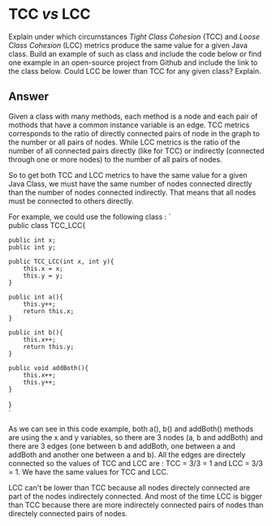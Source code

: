 # TCC *vs* LCC

Explain under which circumstances *Tight Class Cohesion* (TCC) and *Loose Class Cohesion* (LCC) metrics produce the same value for a given Java class. Build an example of such as class and include the code below or find one example in an open-source project from Github and include the link to the class below. Could LCC be lower than TCC for any given class? Explain.

## Answer
Given a class with many methods, each method is a node and each pair of mothods that have a common instance variable is an edge.
TCC metrics corresponds to the ratio of directly connected pairs of node in the graph to the number or all pairs of nodes.
While LCC metrics is the ratio of the number of all connected pairs directly (like for TCC) or indirectly (connected through one or more nodes) to the number of all pairs of nodes.  

So to get both TCC and LCC metrics to have the same value for a given Java Class, we must have the same number of nodes connected directly than the number of nodes connected indirectly. That means that all nodes must be connected to others directly.  

For example, we could use the following class : 
`  
public class TCC_LCC{

    public int x;
    public int y;

    public TCC_LCC(int x, int y){
        this.x = x;
        this.y = y;
    }
    
    public int a(){
        this.y++;
        return this.x;
    }
    
    public int b(){
        this.x++;
        return this.y;
    }
    
    public void addBoth(){
        this.x++;
        this.y++;
    }
}  
`

As we can see in this code example, both a(), b() and addBoth() methods are using the x and y variables, so there are 3 nodes (a, b and addBoth) and there are 3 edges (one between b and addBoth, one between a and addBoth and another one between a and b). All the edges are directely connected so the values of TCC and LCC are : 
TCC = 3/3 = 1 and LCC = 3/3 = 1. We have the same values for TCC and LCC.  

LCC can't be lower than TCC because all nodes directely connected are part of the nodes indirectely connected. And most of the time LCC is bigger than TCC because there are more indirectely connected pairs of nodes than directely connected pairs of nodes.

